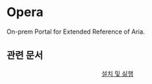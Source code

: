 # Opera
On-prem Portal for Extended Reference of Aria.

## 관련 문서

<p align="center"><a href="docs/INSTALL.md">설치 및 싦행</a></p>